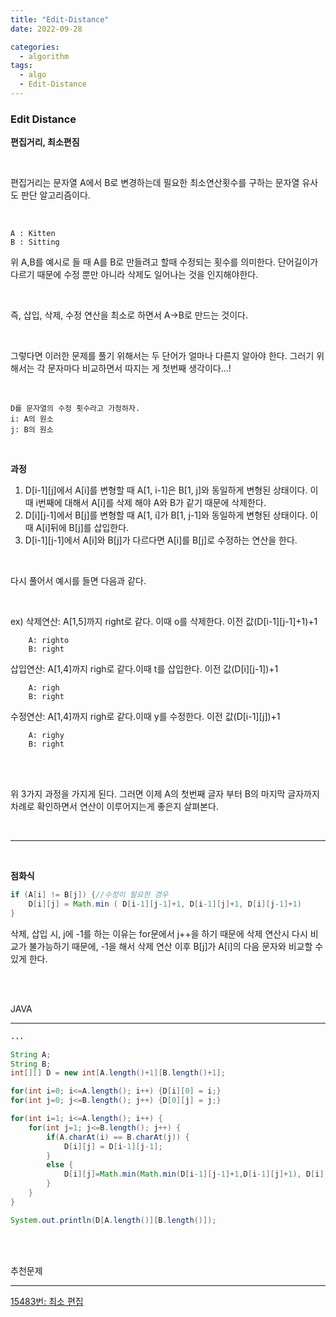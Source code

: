 ```yaml
---
title: "Edit-Distance"
date: 2022-09-28

categories:
  - algorithm
tags:
  - algo
  - Edit-Distance
---
```


### Edit Distance

**편집거리, 최소편짐**

<br>

편집거리는 문자열 A에서 B로 변경하는데 필요한 최소연산횟수를 구하는 문자열 유사도 판단 알고리즘이다.

<br>

```
A : Kitten
B : Sitting
```

위 A,B를 예시로 들 때 A를 B로 만들려고 할때 수정되는 횟수를 의미한다. 단어길이가 다르기 때문에 수정 뿐만 아니라 삭제도 일어나는 것을 인지해야한다.

<br>

즉, 삽입, 삭제, 수정 연산을 최소로 하면서 A->B로 만드는 것이다.

<br>

그렇다면 이러한 문제를 풀기 위해서는 두 단어가 얼마나 다른지 알아야 한다. 그러기 위해서는 각 문자마다 비교하면서 따지는 게 첫번째 생각이다...!

<br>

```
D를 문자열의 수정 횟수라고 가정하자.
i: A의 원소
j: B의 원소
```

<br>

**과정**

1. D[i-1][j]에서 A[i]를 변형할 때 A[1, i-1]은 B[1, j]와 동일하게 변형된 상태이다. 이때 i번째에 대해서 A[i]를 삭제 해야 A와 B가 같기 때문에 삭제한다.
2. D[i][j-1]에서 B[j]를 변형할 때 A[1, i]가 B[1, j-1]와 동일하게 변형된 상태이다. 이때 A[i]뒤에 B[j]를 삽입한다.
3. D[i-1][j-1]에서 A[i]와 B[j]가 다르다면 A[i]를 B[j]로 수정하는 연산을 한다.

<br>

다시 풀어서 예시를 들면 다음과 같다.

<br>

ex)
삭제연산: A[1,5]까지 right로 같다. 이때 o를 삭제한다. 이전 값(D[i-1][j-1]+1)+1

```
    A: righto
    B: right
```
삽입연산: A[1,4]까지 righ로 같다.이때 t를 삽입한다. 이전 값(D[i][j-1])+1
```
    A: righ
    B: right
```
수정연산: A[1,4]까지 righ로 같다.이때 y를 수정한다. 이전 값(D[i-1][j])+1
```
    A: righy
    B: right
```
<br>
<br>

위 3가지 과정을 가지게 된다. 그러면 이제 A의 첫번째 글자 부터 B의 마지막 글자까지 차례로 확인하면서 연산이 이루어지는게 좋은지 살펴본다.

<br>

---

<br>

**점화식**

```java
if (A[i] != B[j]) {//수정이 필요한 경우
    D[i][j] = Math.min ( D[i-1][j-1]+1, D[i-1][j]+1, D[i][j-1]+1)
}
```

삭제, 삽입 시, j에 -1를 하는 이유는 for문에서 j++을 하기 때문에 삭제 연산시 다시 비교가 불가능하기 때문에, -1을 해서 삭제 연산 이후 B[j]가 A[i]의 다음 문자와 비교할 수 있게 한다.

<br>
<br>

JAVA

---

```java
...

String A;
String B;
int[][] D = new int[A.length()+1][B.length()+1];

for(int i=0; i<=A.length(); i++) {D[i][0] = i;}
for(int j=0; j<=B.length(); j++) {D[0][j] = j;}

for(int i=1; i<=A.length(); i++) {
    for(int j=1; j<=B.length(); j++) {
        if(A.charAt(i) == B.charAt(j)) {
            D[i][j] = D[i-1][j-1];
        }
        else {
            D[i][j]=Math.min(Math.min(D[i-1][j-1]+1,D[i-1][j]+1), D[i][j-1]+1)
        }
    }
}

System.out.println(D[A.length()][B.length()]);

```
<br><br>

추천문제

---

[15483번: 최소 편집](https://www.acmicpc.net/problem/15483)

<br><br>